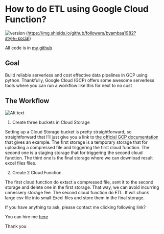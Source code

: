 
# How to do ETL using Google Cloud Function?

![version](https://img.shields.io/github/languages/code-size/byambaa1982/data_pipeline_in_gcp)
(https://img.shields.io/github/followers/byambaa1982?style=social)

All code is in [my github](https://github.com/byambaa1982/data_pipeline_in_gcp/blob/main/main.py)

## Goal
Build reliable serverless and cost effective data pipelines in GCP using python.
Thankfully, Google Cloud (GCP) offers some awesome serverless tools where you can run a workflow like this for next to no cost


## The Workflow

![Alt text](https://storage.googleapis.com/my-bigquery-lab-286400_cloudbuild/images/data%20mining%202.png "Data Pipeline")

1. Create three buckets in Cloud Storage

Setting up a Cloud Storage bucket is pretty straightforward, so straightforward that I’ll just give you a link to [the official GCP documentation](https://cloud.google.com/storage/docs/creating-buckets) that gives an example.
The first storage is a temporary storage that for uploading a compressed file and triggering the first cloud function.
The second one is a staging storage that for triggering the second cloud function. 
The third one is the final storage where we can download result excel files files. 

2. Create 2 Cloud Function. 

The first cloud function do extact a compressed file, sent it to the second storage and delete one in the first storage. That way, we can avoid incurring unnessery storage fee. 
The second cloud function do ETL. It will chunk large csv file into small Excel files and store them in the final storage. 

If you have anything to ask, please contact me clicking following link?


You can hire me [here](https://www.fiverr.com/coderjs)

Thank you